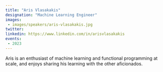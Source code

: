 ```yaml
---
title: "Aris Vlasakakis"
designation: "Machine Learning Engineer"
images:
 - images/speakers/aris-vlasakakis.jpg
twitter: 
linkedin: https://www.linkedin.com/in/arisvlasakakis
events:
 - 2023
---
```


Aris is an enthusiast of machine learning and functional programming at scale, and enjoys sharing his learning with the other aficionados.